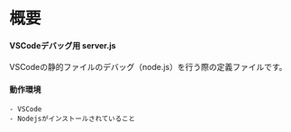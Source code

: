 # 概要

#### VSCodeデバッグ用 server.js

VSCodeの静的ファイルのデバッグ（node.js）を行う際の定義ファイルです。

#### 動作環境

    - VSCode
    - Nodejsがインストールされていること


